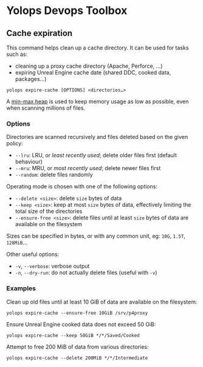 # Yolops Devops Toolbox

## Cache expiration

This command helps clean up a cache directory. It can be used for tasks such as:

 - cleaning up a proxy cache directory (Apache, Perforce, …)
 - expiring Unreal Engine cache date (shared DDC, cooked data, packages…)

```
yolops expire-cache [OPTIONS] <directories…>
```

A [min-max heap](https://en.wikipedia.org/wiki/Min-max_heap) is used to keep
memory usage as low as possible, even when scanning millions of files.

### Options

Directories are scanned recursively and files deleted based on the given policy:

 - `--lru`: LRU, or *least recently used*; delete older files first (default behaviour)
 - `--mru`: MRU, or *most recently used*; delete newer files first
 - `--random`: delete files randomly

Operating mode is chosen with one of the following options:

 - `--delete <size>`: delete `size` bytes of data
 - `--keep <size>`: keep at most `size` bytes of data, effectively limiting the total size of the directories
 - `--ensure-free <size>`: delete files until at least `size` bytes of data are available on the filesystem

Sizes can be specified in bytes, or with any common unit, eg: `10G`, `1.5T`, `128MiB`…

Other useful options:

 - `-v`, `--verbose`: verbose output
 - `-n`, `--dry-run`: do not actually delete files (useful with `-v`)

### Examples

Clean up old files until at least 10 GiB of data are available on the filesystem:

    yolops expire-cache --ensure-free 10GiB /srv/p4proxy

Ensure Unreal Engine cooked data does not exceed 50 GiB:

    yolops expire-cache --keep 50GiB */*/Saved/Cooked

Attempt to free 200 MiB of data from various directories:

    yolops expire-cache --delete 200MiB */*/Intermediate
